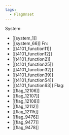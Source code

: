 ```yaml
---
tags:
  - FlagUnset
---
```

System:
- [[system_1]]
- [[system_66]]
Fn:
- [[t4101_function11]]
- [[t4101_function12]]
- [[t4101_function2]]
- [[t4101_function25]]
- [[t4101_function32]]
- [[t4101_function39]]
- [[t4101_function54]]
- [[t4101_function63]]
Flag:
- [[flag_12106]]
- [[flag_12107]]
- [[flag_12108]]
- [[flag_12112]]
- [[flag_12115]]
- [[flag_9476]]
- [[flag_9477]]
- [[flag_9478]]
